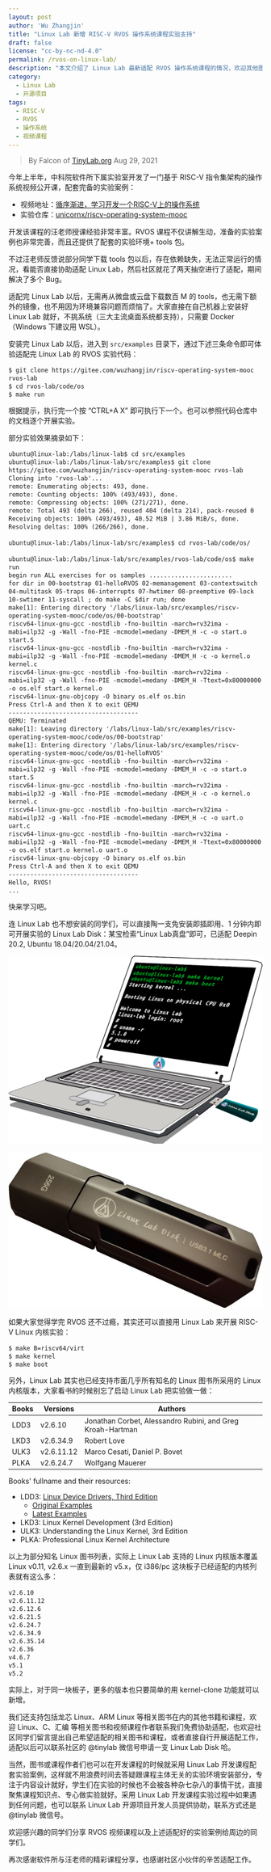 ```yaml
---
layout: post
author: 'Wu Zhangjin'
title: "Linux Lab 新增 RISC-V RVOS 操作系统课程实验支持"
draft: false
license: "cc-by-nc-nd-4.0"
permalink: /rvos-on-linux-lab/
description: "本文介绍了 Linux Lab 最新适配 RVOS 操作系统课程的情况，欢迎其他图书或课程老师在设计实验案例时采用 Linux Lab，可以提升实验效率，专注课程开发。"
category:
  - Linux Lab
  - 开源项目
tags:
  - RISC-V
  - RVOS
  - 操作系统
  - 视频课程
---
```


> By Falcon of [TinyLab.org][1]
> Aug 29, 2021

今年上半年，中科院软件所下属实验室开发了一门基于 RISC-V 指令集架构的操作系统视频公开课，配套完备的实验案例：

* 视频地址：[循序渐进，学习开发一个RISC-V上的操作系统](https://www.bilibili.com/video/BV1Q5411w7z5)
* 实验仓库：[unicornx/riscv-operating-system-mooc](https://gitee.com/unicornx/riscv-operating-system-mooc)

开发该课程的汪老师授课经验非常丰富。RVOS 课程不仅讲解生动，准备的实验案例也非常完善，而且还提供了配套的实验环境+ tools 包。

不过汪老师反馈说部分同学下载 tools 包以后，存在依赖缺失，无法正常运行的情况，看能否直接协助适配 Linux Lab，然后社区就花了两天抽空进行了适配，期间解决了多个 Bug。

适配完 Linux Lab 以后，无需再从微盘或云盘下载数百 M 的 tools，也无需下额外的镜像，也不用因为环境兼容问题而烦恼了。大家直接在自己机器上安装好 Linux Lab 就好，不挑系统（三大主流桌面系统都支持），只需要 Docker（Windows 下建议用 WSL）。

安装完 Linux Lab 以后，进入到 `src/examples` 目录下，通过下述三条命令即可体验适配完 Linux Lab 的 RVOS 实验代码：

    $ git clone https://gitee.com/wuzhangjin/riscv-operating-system-mooc rvos-lab
    $ cd rvos-lab/code/os
    $ make run

根据提示，执行完一个按 “CTRL+A X” 即可执行下一个。也可以参照代码仓库中的文档逐个开展实验。

部分实验效果摘录如下：

```
ubuntu@linux-lab:/labs/linux-lab$ cd src/examples
ubuntu@linux-lab:/labs/linux-lab/src/examples$ git clone https://gitee.com/wuzhangjin/riscv-operating-system-mooc rvos-lab
Cloning into 'rvos-lab'...
remote: Enumerating objects: 493, done.
remote: Counting objects: 100% (493/493), done.
remote: Compressing objects: 100% (271/271), done.
remote: Total 493 (delta 266), reused 404 (delta 214), pack-reused 0
Receiving objects: 100% (493/493), 40.52 MiB | 3.86 MiB/s, done.
Resolving deltas: 100% (266/266), done.

ubuntu@linux-lab:/labs/linux-lab/src/examples$ cd rvos-lab/code/os/

ubuntu@linux-lab:/labs/linux-lab/src/examples/rvos-lab/code/os$ make run
begin run ALL exercises for os samples .......................
for dir in 00-bootstrap 01-helloRVOS 02-memanagement 03-contextswitch 04-multitask 05-traps 06-interrupts 07-hwtimer 08-preemptive 09-lock 10-swtimer 11-syscall ; do make -C $dir run; done
make[1]: Entering directory '/labs/linux-lab/src/examples/riscv-operating-system-mooc/code/os/00-bootstrap'
riscv64-linux-gnu-gcc -nostdlib -fno-builtin -march=rv32ima -mabi=ilp32 -g -Wall -fno-PIE -mcmodel=medany -DMEM_H -c -o start.o start.S
riscv64-linux-gnu-gcc -nostdlib -fno-builtin -march=rv32ima -mabi=ilp32 -g -Wall -fno-PIE -mcmodel=medany -DMEM_H -c -o kernel.o kernel.c
riscv64-linux-gnu-gcc -nostdlib -fno-builtin -march=rv32ima -mabi=ilp32 -g -Wall -fno-PIE -mcmodel=medany -DMEM_H -Ttext=0x80000000 -o os.elf start.o kernel.o
riscv64-linux-gnu-objcopy -O binary os.elf os.bin
Press Ctrl-A and then X to exit QEMU
------------------------------------
QEMU: Terminated
make[1]: Leaving directory '/labs/linux-lab/src/examples/riscv-operating-system-mooc/code/os/00-bootstrap'
make[1]: Entering directory '/labs/linux-lab/src/examples/riscv-operating-system-mooc/code/os/01-helloRVOS'
riscv64-linux-gnu-gcc -nostdlib -fno-builtin -march=rv32ima -mabi=ilp32 -g -Wall -fno-PIE -mcmodel=medany -DMEM_H -c -o start.o start.S
riscv64-linux-gnu-gcc -nostdlib -fno-builtin -march=rv32ima -mabi=ilp32 -g -Wall -fno-PIE -mcmodel=medany -DMEM_H -c -o kernel.o kernel.c
riscv64-linux-gnu-gcc -nostdlib -fno-builtin -march=rv32ima -mabi=ilp32 -g -Wall -fno-PIE -mcmodel=medany -DMEM_H -c -o uart.o uart.c
riscv64-linux-gnu-gcc -nostdlib -fno-builtin -march=rv32ima -mabi=ilp32 -g -Wall -fno-PIE -mcmodel=medany -DMEM_H -Ttext=0x80000000 -o os.elf start.o kernel.o uart.o
riscv64-linux-gnu-objcopy -O binary os.elf os.bin
Press Ctrl-A and then X to exit QEMU
------------------------------------
Hello, RVOS!
...
```

快来学习吧。

连 Linux Lab 也不想安装的同学们，可以直接陶一支免安装即插即用、1 分钟内即可开展实验的 Linux Lab Disk：某宝检索“Linux Lab真盘”即可，已适配 Deepin 20.2, Ubuntu 18.04/20.04/21.04。

![Linux Lab Disk使用效果](/wp-content/uploads/2021/03/linux-lab-disk.png)

![Linux Lab Disk实展示](/wp-content/uploads/2021/08/deepin-support/linux-lab-disk-256.jpg)

如果大家觉得学完 RVOS 还不过瘾，其实还可以直接用 Linux Lab 来开展 RISC-V Linux 内核实验：

    $ make B=riscv64/virt
    $ make kernel
    $ make boot

另外，Linux Lab 其实也已经支持市面几乎所有知名的 Linux 图书所采用的 Linux 内核版本，大家看书的时候别忘了启动  Linux Lab 把实验做一做：

|  Books        | Versions         | Authors
|---------------|------------------|-----------------
|  LDD3         | v2.6.10          | Jonathan Corbet, Alessandro Rubini, and Greg Kroah-Hartman
|  LKD3         | v2.6.34.9        | Robert Love
|  ULK3         | v2.6.11.12       | Marco Cesati, Daniel P. Bovet
|  PLKA         | v2.6.24.7        | Wolfgang Mauerer

Books' fullname and their resources:

* LDD3: [Linux Device Drivers, Third Edition](https://lwn.net/Kernel/LDD3/)
    * [Original Examples](http://examples.oreilly.com/9780596005900/)
    * [Latest Examples](https://github.com/martinezjavier/ldd3)
* LKD3: Linux Kernel Development (3rd Edition)
* ULK3: Understanding the Linux Kernel, 3rd Edition
* PLKA: Professional Linux Kernel Architecture


以上为部分知名 Linux 图书列表，实际上 Linux Lab 支持的 Linux 内核版本覆盖 Linux v0.11, v2.6.x 一直到最新的 v5.x，仅 i386/pc 这块板子已经适配的内核列表就有这么多：

    v2.6.10
    v2.6.11.12
    v2.6.12.6
    v2.6.21.5
    v2.6.24.7
    v2.6.34.9
    v2.6.35.14
    v2.6.36
    v4.6.7
    v5.1
    v5.2

实际上，对于同一块板子，更多的版本也只要简单的用 kernel-clone 功能就可以新增。

我们还支持包括龙芯 Linux、ARM Linux 等相关图书在内的其他书籍和课程，欢迎 Linux、C、汇编 等相关图书和视频课程作者联系我们免费协助适配，也欢迎社区同学们留言提出自己希望适配的相关图书和课程，或者直接自行开展适配工作，适配以后可以联系社区的 @tinylab 微信号申请一支 Linux Lab Disk 哈。

当然，图书或课程作者们也可以在开发课程的时候就采用 Linux Lab 开发课程配套实验案例，这样就不用浪费时间去答疑跟课程主体无关的实验环境安装部分，专注于内容设计就好，学生们在实验的时候也不会被各种杂七杂八的事情干扰，直接聚焦课程知识点、专心做实验就好。采用 Linux Lab 开发课程实验过程中如果遇到任何问题，也可以联系 Linux Lab 开源项目开发人员提供协助，联系方式还是 @tinylab 微信号。

欢迎感兴趣的同学们分享 RVOS 视频课程以及上述适配好的实验案例给周边的同学们。

再次感谢软件所与汪老师的精彩课程分享，也感谢社区小伙伴的辛苦适配工作。

[1]: https://tinylab.org
